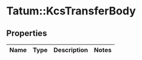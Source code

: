 # Tatum::KcsTransferBody

## Properties
Name | Type | Description | Notes
------------ | ------------- | ------------- | -------------

